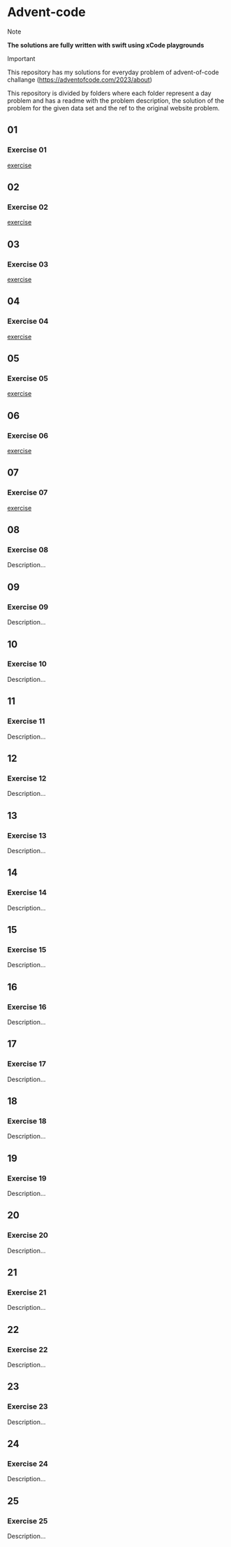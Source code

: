 # Advent-code

> [!NOTE]
> **The solutions are fully written with swift using xCode playgrounds**

> [!IMPORTANT]
> This repository has my solutions for everyday problem of advent-of-code challange (https://adventofcode.com/2023/about)

This repository is divided by folders where each folder represent a day problem and has a readme with the problem description, the solution of the problem for the given data set and the ref to the original website problem.

## 01

### Exercise 01
[exercise](2023/01/README.md)

## 02

### Exercise 02
[exercise](2023/02/README.md)

## 03

### Exercise 03
[exercise](2023/03/README.md)

## 04

### Exercise 04
[exercise](2023/04/README.md)

## 05

### Exercise 05
[exercise](2023/05/README.md)

## 06

### Exercise 06
[exercise](2023/06/README.md)
## 07

### Exercise 07
[exercise](2023/07/README.md)

## 08

### Exercise 08
Description...

## 09

### Exercise 09
Description...

## 10

### Exercise 10
Description...

## 11

### Exercise 11
Description...

## 12

### Exercise 12
Description...

## 13

### Exercise 13
Description...

## 14

### Exercise 14
Description...

## 15

### Exercise 15
Description...

## 16

### Exercise 16
Description...

## 17

### Exercise 17
Description...

## 18

### Exercise 18
Description...

## 19

### Exercise 19
Description...

## 20

### Exercise 20
Description...

## 21

### Exercise 21
Description...

## 22

### Exercise 22
Description...

## 23

### Exercise 23
Description...

## 24

### Exercise 24
Description...

## 25

### Exercise 25
Description...
